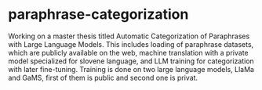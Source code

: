 # paraphrase-categorization
Working on a master thesis titled Automatic Categorization of Paraphrases with Large Language Models. This includes loading of paraphrase datasets, which are publicly available on the web, machine translation with a private model specialized for slovene language, and LLM training for categorization with later fine-tuning. Training is done on two large language models, LlaMa and GaMS, first of them is public and second one is privat. 
